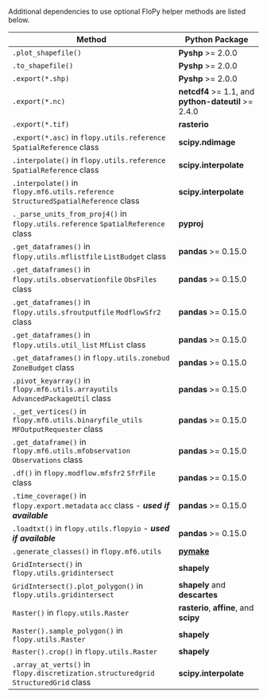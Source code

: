 Additional dependencies to use optional FloPy helper methods are listed below.

| Method                                                                               | Python Package                                                     |
| ------------------------------------------------------------------------------------ | ------------------------------------------------------------------ |
| `.plot_shapefile()`                                                                  | **Pyshp** >= 2.0.0                                                 |
| `.to_shapefile()`                                                                    | **Pyshp** >= 2.0.0                                                 |
| `.export(*.shp)`                                                                     | **Pyshp** >= 2.0.0                                                 |
| `.export(*.nc)`                                                                      | **netcdf4** >= 1.1, and **python-dateutil** >= 2.4.0               |
| `.export(*.tif)`                                                                     | **rasterio**                                                       |
| `.export(*.asc)` in `flopy.utils.reference` `SpatialReference` class                 | **scipy.ndimage**                                                  |
| `.interpolate()` in `flopy.utils.reference` `SpatialReference` class                 | **scipy.interpolate**                                              |
| `.interpolate()` in `flopy.mf6.utils.reference` `StructuredSpatialReference` class   | **scipy.interpolate**                                              |
| `._parse_units_from_proj4()` in `flopy.utils.reference` `SpatialReference` class     | **pyproj**                                                         |
| `.get_dataframes()` in `flopy.utils.mflistfile` `ListBudget` class                   | **pandas** >= 0.15.0                                               |
| `.get_dataframes()` in `flopy.utils.observationfile` `ObsFiles` class                | **pandas** >= 0.15.0                                               |
| `.get_dataframes()` in `flopy.utils.sfroutputfile` `ModflowSfr2` class               | **pandas** >= 0.15.0                                               |
| `.get_dataframes()` in `flopy.utils.util_list` `MfList` class                        | **pandas** >= 0.15.0                                               |
| `.get_dataframes()` in `flopy.utils.zonebud` `ZoneBudget` class                      | **pandas** >= 0.15.0                                               |
| `.pivot_keyarray()` in `flopy.mf6.utils.arrayutils` `AdvancedPackageUtil` class      | **pandas** >= 0.15.0                                               |
| `._get_vertices()` in `flopy.mf6.utils.binaryfile_utils` `MFOutputRequester` class   | **pandas** >= 0.15.0                                               |
| `.get_dataframe()` in `flopy.mf6.utils.mfobservation` `Observations` class           | **pandas** >= 0.15.0                                               |
| `.df()` in `flopy.modflow.mfsfr2` `SfrFile` class                                    | **pandas** >= 0.15.0                                               |
| `.time_coverage()` in `flopy.export.metadata` `acc` class - ***used if available***  | **pandas** >= 0.15.0                                               |
| `.loadtxt()` in `flopy.utils.flopyio` - ***used if available***                      | **pandas** >= 0.15.0                                               |
| `.generate_classes()` in `flopy.mf6.utils`                                           | [**pymake**](https://github.com/modflowpy/pymake)                  |
| `GridIntersect()` in `flopy.utils.gridintersect`                                     | **shapely**                                                        |
| `GridIntersect().plot_polygon()` in `flopy.utils.gridintersect`                      | **shapely** and **descartes**                                      |
| `Raster()` in `flopy.utils.Raster`                                                   | **rasterio**, **affine**, and **scipy**                            |
| `Raster().sample_polygon()` in `flopy.utils.Raster`                                  | **shapely**                                                        |
| `Raster().crop()` in `flopy.utils.Raster`                                            | **shapely**                                                        |
| `.array_at_verts()` in `flopy.discretization.structuredgrid` `StructuredGrid` class  | **scipy.interpolate**                                              |
